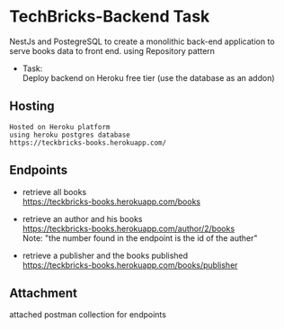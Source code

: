 # TechBricks-Backend Task
NestJs and PostegreSQL to create a monolithic back-end application to serve books 
data to front end.
using Repository pattern
* Task:   
Deploy backend on Heroku free tier (use the database as an addon)

## Hosting

```
Hosted on Heroku platform 
using heroku postgres database
https://teckbricks-books.herokuapp.com/
```


## Endpoints

* retrieve all books  
  https://teckbricks-books.herokuapp.com/books
  
  
*  retrieve an author and his books   
  https://teckbricks-books.herokuapp.com/author/2/books   
    Note: "the number found in the endpoint is the id of the auther"  
  
  
*  retrieve a publisher and the books published   
  https://teckbricks-books.herokuapp.com/books/publisher
  
  
  ## Attachment
  
  attached postman collection for endpoints

